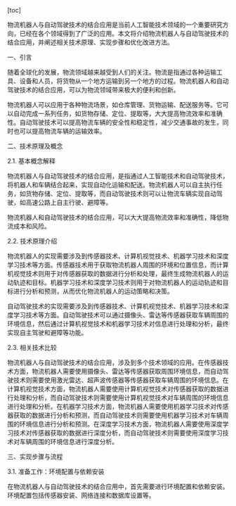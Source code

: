 
[toc]                    
                
                
物流机器人与自动驾驶技术的结合应用是当前人工智能技术领域的一个重要研究方向，已经在各个领域得到了广泛的应用。本文将介绍物流机器人与自动驾驶技术的结合应用，并阐述相关技术原理、实现步骤和优化改进方法。

一、引言

随着全球化的发展，物流领域越来越受到人们的关注。物流是指通过各种运输工具、设备和人员，将货物从一个地方运输到另一个地方的过程。物流机器人和自动驾驶技术的结合应用，可以为物流领域带来极大的便利和创新。

物流机器人可以应用于各种物流场景，如仓库管理、货物运输、配送服务等。它可以自动完成一系列任务，如货物存储、定位、提取等，大大提高物流效率和准确性。自动驾驶技术可以提高物流车辆的安全性和稳定性，减少交通事故的发生，同时也可以提高物流车辆的运输效率。

二、技术原理及概念

2.1. 基本概念解释

物流机器人与自动驾驶技术的结合应用，是指通过人工智能技术和自动驾驶技术，将机器人和车辆结合起来，实现自动化运输和配送。物流机器人可以自主执行任务，如货物存储、定位、提取等，而自动驾驶技术则可以让物流车辆实现自动驾驶，如高速公路上自主行驶、避障等。

物流机器人和自动驾驶技术的结合应用，可以大大提高物流效率和准确性，降低物流成本和风险。

2.2. 技术原理介绍

物流机器人的实现需要涉及到传感器技术、计算机视觉技术、机器学习技术和深度学习技术等方面。传感器技术用于获取物流机器人周围的环境和位置信息，而计算机视觉技术则用于对传感器获取的数据进行分析和处理，最终生成物流机器人的运动轨迹和目标。机器学习技术和深度学习技术则用于对物流机器人的运动轨迹和目标进行分析和预测，从而优化物流机器人的运动策略和决策。

自动驾驶技术的实现需要涉及到传感器技术、计算机视觉技术、机器学习技术和深度学习技术等方面。自动驾驶技术可以通过摄像头、雷达等传感器获取车辆周围的环境信息，然后通过计算机视觉技术和机器学习技术对信息进行处理和分析，最终实现自主驾驶和避障等功能。

2.3. 相关技术比较

物流机器人与自动驾驶技术的结合应用，涉及到多个技术领域的应用。在传感器技术方面，物流机器人需要使用摄像头、雷达等传感器获取周围环境信息，而自动驾驶技术则需要使用激光雷达、超声波传感器等传感器获取车辆周围的环境信息。在计算机视觉技术方面，物流机器人需要使用计算机视觉技术对传感器获取的数据进行处理和分析，而自动驾驶技术则需要使用计算机视觉技术对车辆周围的环境信息进行处理和分析。在机器学习技术方面，物流机器人需要使用机器学习技术对传感器获取的数据进行分析和预测，而自动驾驶技术则需要使用机器学习技术对车辆周围的环境信息进行分析和预测。在深度学习技术方面，物流机器人需要使用深度学习技术对传感器获取的数据进行深度分析，而自动驾驶技术则需要使用深度学习技术对车辆周围的环境信息进行深度分析。

三、实现步骤与流程

3.1. 准备工作：环境配置与依赖安装

在物流机器人与自动驾驶技术的结合应用中，首先需要进行环境配置和依赖安装。环境配置包括传感器安装、网络连接和数据库设置等。

